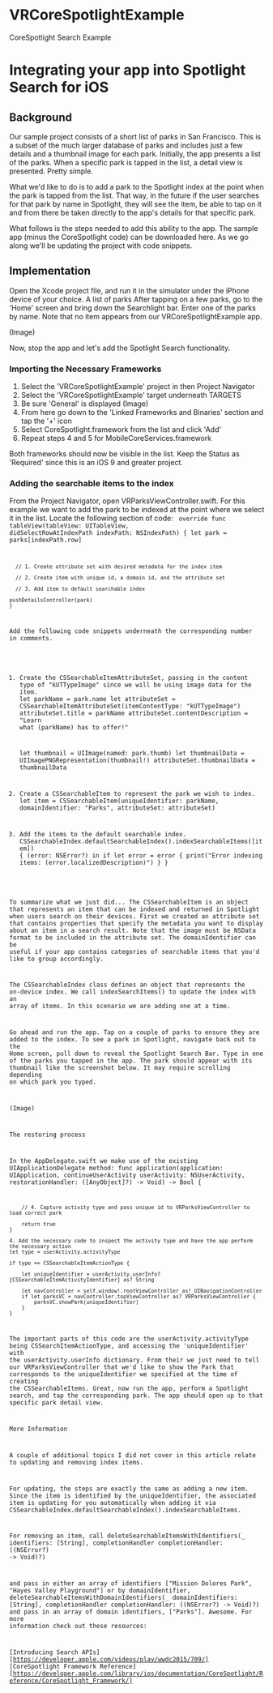 # VRCoreSpotlightExample
CoreSpotlight Search Example

 # Integrating your app into Spotlight Search for iOS

## Background

Our sample project consists of a short list of parks in San Francisco. This is a subset of the much larger database of parks and includes just a few details and a thumbnail image for each park. Initially, the app presents a list of the parks. When a specific park is tapped in the list, a detail view is presented. Pretty simple. 

What we'd like to do is to add a park to the Spotlight index at the point when the park is tapped from the list. That way, in the future if the user searches for that park by name in Spotlight, they will see the item, be able to tap on it and from there be taken directly to the app's details for that specific park. 

What follows is the steps needed to add this ability to the app. The sample app (minus the CoreSpotlight code) can be downloaded here. As we go along we'll be updating the project with code snippets. 

## Implementation

Open the Xcode project file, and run it in the simulator under the iPhone device of your choice. A list of parks After tapping on a few parks, go to the 'Home' screen and bring down the Searchlight bar. Enter one of the parks by name. Note that no item appears from our VRCoreSpotlightExample app.

(Image)

Now, stop the app and let's add the Spotlight Search functionality.

### Importing the Necessary Frameworks

1. Select the 'VRCoreSpotlightExample' project in then Project Navigator
2. Select the 'VRCoreSpotlightExample' target underneath TARGETS
3. Be sure 'General' is displayed (Image)
4. From here go down to the 'Linked Frameworks and Binaries' section and tap the '+' icon
5. Select CoreSpotlight.framework from the list and click 'Add'
6. Repeat steps 4 and 5 for MobileCoreServices.framework

Both frameworks should now be visible in the list. Keep the Status as 'Required' since this is an iOS 9 and greater project.

### Adding the searchable items to the index

From the Project Navigator, open VRParksViewController.swift. For this example we want to add the park to be indexed at the point where we select it in the list. Locate the following section of code: 
<Code snippet>
    override func tableView(tableView: UITableView, didSelectRowAtIndexPath indexPath: NSIndexPath) {
      let park = parks[indexPath.row]

      // 1. Create attribute set with desired metadata for the index item

      // 2. Create item with unique id, a domain id, and the attribute set

      // 3. Add item to default searchable index

    pushDetailsController(park)
    }

Add the following code snippets underneath the corresponding number in comments.

1. Create the CSSearchableItemAttributeSet, passing in the content type of "kUTTypeImage" since we will be using image data for the item.
    let parkName = park.name
    let attributeSet = CSSearchableItemAttributeSet(itemContentType: "kUTTypeImage")
    attributeSet.title = parkName
    attributeSet.contentDescription = "Learn what \(parkName) has to offer!"
    
    let thumbnail = UIImage(named: park.thumb)
    let thumbnailData = UIImagePNGRepresentation(thumbnail!)
    attributeSet.thumbnailData = thumbnailData
  
2. Create a CSSearchableItem to represent the park we wish to index.
    let item = CSSearchableItem(uniqueIdentifier: parkName, domainIdentifier: "Parks", attributeSet: attributeSet)
    
3. Add the items to the default searchable index.
    CSSearchableIndex.defaultSearchableIndex().indexSearchableItems([item]) { (error: NSError?) in
                if let error = error {
                    print("Error indexing items: \(error.localizedDescription)")
                }
            }

To summarize what we just did...
The CSSearchableItem is an object that represents an item that can be indexed and returned in Spotlight when users search on their devices. First we created an attribute set that contains properties that specify the metadata you want to display about an item in a search result. Note that the image must be NSData format to be included in the attribute set. The domainIdentifier can be useful if your app contains categories of searchable items that you'd like to group accordingly.

The CSSearchableIndex class defines an object that represents the on-device index. We call indexSearchItems() to update the index with an array of items. In this scenario we are adding one at a time.

Go ahead and run the app. Tap on a couple of parks to ensure they are added to the index. To see a park in Spotlight, navigate back out to the Home screen, pull down to reveal the Spotlight Search Bar. Type in one of the parks you tapped in the app. The park should appear with its thumbnail like the screenshot below. It may require scrolling depending on which park you typed.

(Image)

The restoring process 

In the AppDelegate.swift we make use of the existing UIApplicationDelegate method:
    func application(application: UIApplication, continueUserActivity userActivity: NSUserActivity, restorationHandler: ([AnyObject]?) -> Void) -> Bool {
    
        // 4. Capture activity type and pass unique id to VRParksViewController to load correct park
    
        return true
    }

    4. Add the necessary code to inspect the activity type and have the app perform the necessary action
    let type = userActivity.activityType
    
    if type == CSSearchableItemActionType {
    
        let uniqueIdentifier = userActivity.userInfo?[CSSearchableItemActivityIdentifier] as? String
    
        let navController = self.window!.rootViewController as! UINavigationController
        if let parksVC = navController.topViewController as? VRParksViewController {
            parksVC.showPark(uniqueIdentifier)
        }
    }

The important parts of this code are the userActivity.activityType being CSSearchItemActionType, and accessing the 'uniqueIdentifier' with the userActivity.userInfo dictionary. From their we just need to tell our VRParksViewController that we'd like to show the Park that corresponds to the uniqueIdentifier we specified at the time of creating the CSSearchableItems. Great, now run the app, perform a Spotlight search, and tap the corresponding park. The app should open up to that specific park detail view.

More Information

A couple of additional topics I did not cover in this article relate to updating and removing index items.

For updating, the steps are exactly the same as adding a new item. Since the item is identified by the uniqueIdentifier, the associated item is updating for you automatically when adding it via CSSearchableIndex.defaultSearchableIndex().indexSearchableItems.

For removing an item, call
    deleteSearchableItemsWithIdentifiers(_ identifiers: [String], completionHandler completionHandler: ((NSError?) -> Void)?) 
  
and pass in either an array of identifiers ["Mission Dolores Park", "Hayes Valley Playground"] or by domainIdentifier,
    deleteSearchableItemsWithDomainIdentifiers(_ domainIdentifiers: [String], completionHandler completionHandler: ((NSError?) -> Void)?) 
and pass in an array of domain identifiers, ["Parks"]. Awesome. For more information check out these resources:

[Introducing Search APIs][https://developer.apple.com/videos/play/wwdc2015/709/]
[CoreSpotlight Framework Reference][https://developer.apple.com/library/ios/documentation/CoreSpotlight/Reference/CoreSpotlight_Framework/]
